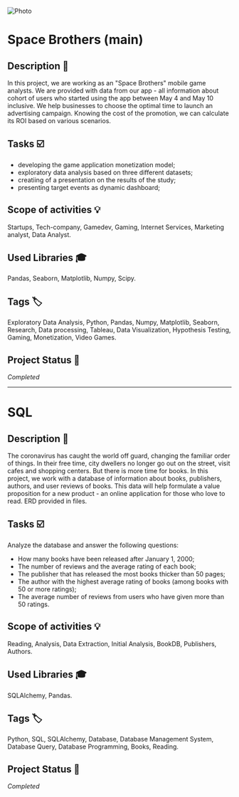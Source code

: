 ![Photo](final_logo.jpg)
# Space Brothers (main)
## Description :key:
In this project, we are working as an "Space Brothers" mobile game analysts. We are provided with data from our app - all information about cohort of users who started using the app between May 4 and May 10 inclusive.
We help businesses to choose the optimal time to launch an advertising campaign. Knowing the cost of the promotion, we can calculate its ROI based on various scenarios.
  
## Tasks :ballot_box_with_check:
- developing the game application monetization model;
- exploratory data analysis based on three different datasets;
- creatiing of a presentation on the results of the study;
- presenting target events as dynamic dashboard;

## Scope of activities :bulb:
Startups, Tech-company, Gamedev, Gaming, Internet Services, Marketing analyst, Data Analyst.


## Used Libraries :mortar_board:
Pandas, Seaborn, Matplotlib, Numpy, Scipy.


## Tags :label:
Exploratory Data Analysis, Python, Pandas, Numpy, Matplotlib, Seaborn, Research, Data processing, Tableau, Data Visualization, Hypothesis Testing, Gaming, Monetization, Video Games.


## Project Status :black_square_button:
_Completed_ 
________________________________________
# SQL
## Description :key:
The coronavirus has caught the world off guard, changing the familiar order of things. In their free time, city dwellers no longer go out on the street, visit cafes and shopping centers. But there is more time for books. In this project, we work with a database of information about books, publishers, authors, and user reviews of books. This data will help formulate a value proposition for a new product - an online application for those who love to read. ERD provided in files.

## Tasks :ballot_box_with_check:
Analyze the database and answer the following questions:
- How many books have been released after January 1, 2000;
- The number of reviews and the average rating of each book;
- The publisher that has released the most books thicker than 50 pages;
- The author with the highest average rating of books (among books with 50 or more ratings);
- The average number of reviews from users who have given more than 50 ratings.

## Scope of activities :bulb:
Reading, Analysis, Data Extraction, Initial Analysis, BookDB, Publishers, Authors.

## Used Libraries :mortar_board:
SQLAlchemy, Pandas.

## Tags :label:
Python, SQL, SQLAlchemy, Database, Database Management System, Database Query, Database Programming, Books, Reading.

## Project Status :black_square_button:
_Completed_ 
